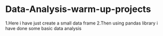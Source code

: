 # Data-Analysis-warm-up-projects
1.Here i have just create a small data frame
2.Then using pandas library i have done some basic data analysis
